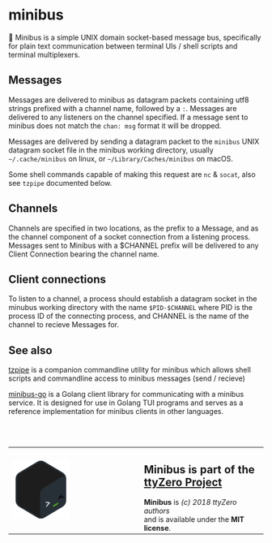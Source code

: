 # minibus

🚐 Minibus is a simple UNIX domain socket-based message bus, 
specifically for plain text communication between terminal 
UIs / shell scripts and terminal multiplexers.


## Messages

Messages are delivered to minibus as datagram packets containing utf8 strings
prefixed with a channel name, followed by a `:`. Messages are delivered to any
listeners on the channel specified. If a message sent to minibus does not
match the `chan: msg` format it will be dropped.

Messages are delivered by sending a datagram packet to the `minibus` UNIX 
datagram socket file in the minibus working directory, usually `~/.cache/minibus` 
on linux, or `~/Library/Caches/minibus` on macOS. 

Some shell commands capable of making this request 
are `nc` & `socat`, also see `tzpipe` documented below.

## Channels

Channels are specified in two locations, as the prefix to a Message, and as the
channel component of a socket connection from a listening process. Messages sent
to Minibus with a $CHANNEL prefix will be delivered to any Client Connection 
bearing the channel name.


## Client connections 

To listen to a channel, a process should establish a datagram socket in the minubus working 
directory with the name `$PID-$CHANNEL` where PID is the process ID of the 
connecting process, and CHANNEL is the name of the channel to recieve Messages
for.

## See also

[tzpipe](https://github.com/ttyzero/tzpipe) is a companion commandline utility for minibus which
allows shell scripts and commandline access to minibus messages (send / recieve)

[minibus-go](https://github.com/ttyzero/minibus-go) is a Golang client library for communicating
with a minibus service. It is designed for use in Golang TUI programs and serves as a reference
implementation for minibus clients in other languages.


<br/><br/>
<table>
<tr><td>
<img src='https://raw.githubusercontent.com/ttyzero/logo/master/assets/ttyzero_animated.png' alt='ttyZero Logo' title='ttyZero Logo'/>
</td>
<td style='padding-left: 10em'>
<h2>Minibus is part of the <a href='http://github.com/ttyzero'>ttyZero Project</a></h2>
<b>Minibus</b> is <i>(c) 2018 ttyZero authors</i> <br/>
 and is available under the <b>MIT license</b>. 
</td></tr>
</table>
